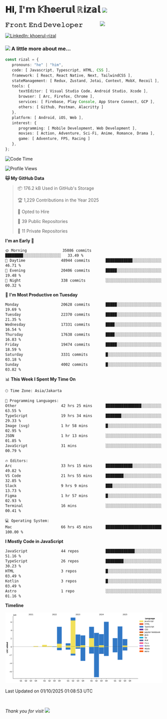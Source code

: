 <h1> 𝐇𝐢, 𝕀'𝕞 𝕂𝕙𝕠𝕖𝕣𝕦𝕝 ℝ𝕚𝕫𝕒𝕝 <img src="https://media.giphy.com/media/mGcNjsfWAjY5AEZNw6/giphy.gif" width="50"></h1>
<img align='right' src="https://media.giphy.com/media/v1.Y2lkPTc5MGI3NjExOWI2ajR2NGJubzBsZHFuaHMwajRrcDNsNXJwOG8yb3F0NjhkNXF4OSZlcD12MV9pbnRlcm5hbF9naWZfYnlfaWQmY3Q9cw/fkZukR450RQ1qnGaq9/giphy.gif" width="200">
<strong style="font-size:20px;">𝙵𝚛𝚘𝚗𝚝 𝙴𝚗𝚍 𝙳𝚎𝚟𝚎𝚕𝚘𝚙𝚎𝚛</strong>
</p></em>

[![LinkedIn: khoerul-rizal](https://img.shields.io/badge/khoerul--rizal-blue?style=flat-square&logo=Linkedin&logoColor=white&link=https://www.linkedin.com/in/khoerul-rizal/)](https://www.linkedin.com/in/khoerul-rizal/)

### <img src="https://media.giphy.com/media/VgCDAzcKvsR6OM0uWg/giphy.gif" width="50"> A little more about me...

```typescript
const rizal = {
   pronouns: "he" | "him",
   code: [ Javascript, Typescript, HTML, CSS ],
   framework: [ React, React Native, Next, TailwindCSS ],
   stateManagement: [ Redux, Zustand, Jotai, Context, MobX, Recoil ],
   tools: {
      textEditor: [ Visual Studio Code, Android Studio, Xcode ],
      browser: [ Arc, Firefox, Chrome ],
      services: [ Firebase, Play Console, App Store Connect, GCP ],
      others: [ Github, Postman, Alacritty ]
   },
   platform: [ Android, iOS, Web ],
   interest: {
      programming: [ Mobile Development, Web Development ],
      movies: [ Action, Adventure, Sci-Fi, Anime, Romance, Drama ],
      game: [ Adventure, FPS, Racing ]
   },
};
```

<!--START_SECTION:waka-->
![Code Time](http://img.shields.io/badge/Code%20Time-4%2C077%20hrs%2057%20mins-blue)

![Profile Views](http://img.shields.io/badge/Profile%20Views-0-blue)

**🐱 My GitHub Data** 

> 📦 176.2 kB Used in GitHub's Storage 
 > 
> 🏆 1,229 Contributions in the Year 2025
 > 
> 💼 Opted to Hire
 > 
> 📜 39 Public Repositories 
 > 
> 🔑 11 Private Repositories 
 > 
**I'm an Early 🐤** 

```text
🌞 Morning                35086 commits       ████████░░░░░░░░░░░░░░░░░   33.49 % 
🌆 Daytime                48944 commits       ████████████░░░░░░░░░░░░░   46.71 % 
🌃 Evening                20406 commits       █████░░░░░░░░░░░░░░░░░░░░   19.48 % 
🌙 Night                  338 commits         ░░░░░░░░░░░░░░░░░░░░░░░░░   00.32 % 
```
📅 **I'm Most Productive on Tuesday** 

```text
Monday                   20628 commits       █████░░░░░░░░░░░░░░░░░░░░   19.69 % 
Tuesday                  22370 commits       █████░░░░░░░░░░░░░░░░░░░░   21.35 % 
Wednesday                17331 commits       ████░░░░░░░░░░░░░░░░░░░░░   16.54 % 
Thursday                 17638 commits       ████░░░░░░░░░░░░░░░░░░░░░   16.83 % 
Friday                   19474 commits       █████░░░░░░░░░░░░░░░░░░░░   18.59 % 
Saturday                 3331 commits        █░░░░░░░░░░░░░░░░░░░░░░░░   03.18 % 
Sunday                   4002 commits        █░░░░░░░░░░░░░░░░░░░░░░░░   03.82 % 
```


📊 **This Week I Spent My Time On** 

```text
🕑︎ Time Zone: Asia/Jakarta

💬 Programming Languages: 
Other                    42 hrs 25 mins      ████████████████░░░░░░░░░   63.55 % 
TypeScript               19 hrs 34 mins      ███████░░░░░░░░░░░░░░░░░░   29.33 % 
Image (svg)              1 hr 58 mins        █░░░░░░░░░░░░░░░░░░░░░░░░   02.95 % 
JSON                     1 hr 13 mins        ░░░░░░░░░░░░░░░░░░░░░░░░░   01.85 % 
JavaScript               31 mins             ░░░░░░░░░░░░░░░░░░░░░░░░░   00.79 % 

🔥 Editors: 
Arc                      33 hrs 15 mins      ████████████░░░░░░░░░░░░░   49.82 % 
VS Code                  21 hrs 55 mins      ████████░░░░░░░░░░░░░░░░░   32.85 % 
Slack                    9 hrs 9 mins        ███░░░░░░░░░░░░░░░░░░░░░░   13.73 % 
Figma                    1 hr 57 mins        █░░░░░░░░░░░░░░░░░░░░░░░░   02.93 % 
Terminal                 16 mins             ░░░░░░░░░░░░░░░░░░░░░░░░░   00.41 % 

💻 Operating System: 
Mac                      66 hrs 45 mins      █████████████████████████   100.00 % 
```

**I Mostly Code in JavaScript** 

```text
JavaScript               44 repos            █████████████░░░░░░░░░░░░   51.16 % 
TypeScript               26 repos            ████████░░░░░░░░░░░░░░░░░   30.23 % 
HTML                     3 repos             █░░░░░░░░░░░░░░░░░░░░░░░░   03.49 % 
Kotlin                   3 repos             █░░░░░░░░░░░░░░░░░░░░░░░░   03.49 % 
Astro                    1 repo              ░░░░░░░░░░░░░░░░░░░░░░░░░   01.16 % 
```



**Timeline**

![Lines of Code chart](https://raw.githubusercontent.com/khoerulrizal/khoerulrizal/main/assets/bar_graph.png)


 Last Updated on 01/10/2025 01:08:53 UTC
<!--END_SECTION:waka-->
</details>
<br/>

<em>Thank you for visit</em> <img src="https://media.giphy.com/media/v1.Y2lkPTc5MGI3NjExcHdvNm1qZWtjaGw0ZjdwM3Z3NnY2dHlueTVuODBta2FiY20wM2YybSZlcD12MV9pbnRlcm5hbF9naWZfYnlfaWQmY3Q9cw/tV25tpdKqdFa9x81k2/giphy.gif" width="40">

